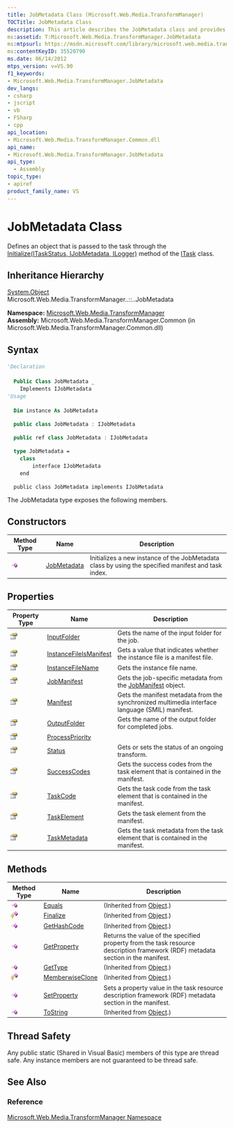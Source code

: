 ```yaml
---
title: JobMetadata Class (Microsoft.Web.Media.TransformManager)
TOCTitle: JobMetadata Class
description: This article describes the JobMetadata class and provides the namespace, assembly, syntax, constructors, properties, and methods.
ms:assetid: T:Microsoft.Web.Media.TransformManager.JobMetadata
ms:mtpsurl: https://msdn.microsoft.com/library/microsoft.web.media.transformmanager.jobmetadata(v=VS.90)
ms:contentKeyID: 35520790
ms.date: 06/14/2012
mtps_version: v=VS.90
f1_keywords:
- Microsoft.Web.Media.TransformManager.JobMetadata
dev_langs:
- csharp
- jscript
- vb
- FSharp
- cpp
api_location:
- Microsoft.Web.Media.TransformManager.Common.dll
api_name:
- Microsoft.Web.Media.TransformManager.JobMetadata
api_type:
  - Assembly
topic_type:
- apiref
product_family_name: VS
---
```


# JobMetadata Class

Defines an object that is passed to the task through the [Initialize(ITaskStatus, IJobMetadata, ILogger)](itask-initialize-method-microsoft-web-media-transformmanager.md) method of the [ITask](itask-interface-microsoft-web-media-transformmanager.md) class.

## Inheritance Hierarchy

[System.Object](https://msdn.microsoft.com/library/e5kfa45b)  
  Microsoft.Web.Media.TransformManager..::..JobMetadata  

**Namespace:**  [Microsoft.Web.Media.TransformManager](microsoft-web-media-transformmanager-namespace.md)  
**Assembly:**  Microsoft.Web.Media.TransformManager.Common (in Microsoft.Web.Media.TransformManager.Common.dll)

## Syntax

```vb
'Declaration

  Public Class JobMetadata _
    Implements IJobMetadata
'Usage

  Dim instance As JobMetadata
```

```csharp
  public class JobMetadata : IJobMetadata
```

```cpp
  public ref class JobMetadata : IJobMetadata
```

``` fsharp
  type JobMetadata =  
    class
        interface IJobMetadata
    end
```

```jscript
  public class JobMetadata implements IJobMetadata
```

The JobMetadata type exposes the following members.

## Constructors

|Method Type|Name|Description|
|--- |--- |--- |
|![Public method](images/Hh125771.pubmethod(en-us,VS.90).gif "Public method")|[JobMetadata](jobmetadata-constructor-microsoft-web-media-transformmanager.md)|Initializes a new instance of the JobMetadata class by using the specified manifest and task index.|

## Properties

|Property Type|Name|Description|
|--- |--- |--- |
|![Public property](images/Hh125762.pubproperty(en-us,VS.90).gif "Public property")|[InputFolder](jobmetadata-inputfolder-property-microsoft-web-media-transformmanager.md)|Gets the name of the input folder for the job.|
|![Public property](images/Hh125762.pubproperty(en-us,VS.90).gif "Public property")|[InstanceFileIsManifest](jobmetadata-instancefileismanifest-property-microsoft-web-media-transformmanager.md)|Gets a value that indicates whether the instance file is a manifest file.|
|![Public property](images/Hh125762.pubproperty(en-us,VS.90).gif "Public property")|[InstanceFileName](jobmetadata-instancefilename-property-microsoft-web-media-transformmanager.md)|Gets the instance file name.|
|![Public property](images/Hh125762.pubproperty(en-us,VS.90).gif "Public property")|[JobManifest](jobmetadata-jobmanifest-property-microsoft-web-media-transformmanager.md)|Gets the job-specific metadata from the [JobManifest](jobmanifest-class-microsoft-web-media-transformmanager.md) object.|
|![Public property](images/Hh125762.pubproperty(en-us,VS.90).gif "Public property")|[Manifest](jobmetadata-manifest-property-microsoft-web-media-transformmanager.md)|Gets the manifest metadata from the synchronized multimedia interface language (SMIL) manifest.|
|![Public property](images/Hh125762.pubproperty(en-us,VS.90).gif "Public property")|[OutputFolder](jobmetadata-outputfolder-property-microsoft-web-media-transformmanager.md)|Gets the name of the output folder for completed jobs.|
|![Public property](images/Hh125762.pubproperty(en-us,VS.90).gif "Public property")|[ProcessPriority](jobmetadata-processpriority-property-microsoft-web-media-transformmanager.md)||
|![Public property](images/Hh125762.pubproperty(en-us,VS.90).gif "Public property")|[Status](jobmetadata-status-property-microsoft-web-media-transformmanager.md)|Gets or sets the status of an ongoing transform.|
|![Public property](images/Hh125762.pubproperty(en-us,VS.90).gif "Public property")|[SuccessCodes](jobmetadata-successcodes-property-microsoft-web-media-transformmanager.md)|Gets the success codes from the task element that is contained in the manifest.|
|![Public property](images/Hh125762.pubproperty(en-us,VS.90).gif "Public property")|[TaskCode](jobmetadata-taskcode-property-microsoft-web-media-transformmanager.md)|Gets the task code from the task element that is contained in the manifest.|
|![Public property](images/Hh125762.pubproperty(en-us,VS.90).gif "Public property")|[TaskElement](jobmetadata-taskelement-property-microsoft-web-media-transformmanager.md)|Gets the task element from the manifest.|
|![Public property](images/Hh125762.pubproperty(en-us,VS.90).gif "Public property")|[TaskMetadata](jobmetadata-taskmetadata-property-microsoft-web-media-transformmanager.md)|Gets the task metadata from the task element that is contained in the manifest.|

## Methods

|Method Type|Name|Description|
|--- |--- |--- |
|![Public method](images/Hh125771.pubmethod(en-us,VS.90).gif "Public method")|[Equals](https://msdn.microsoft.com/library/bsc2ak47)|(Inherited from [Object](https://msdn.microsoft.com/library/e5kfa45b).)|
|![Protected method](images/Hh125771.protmethod(en-us,VS.90).gif "Protected method")|[Finalize](https://msdn.microsoft.com/library/4k87zsw7)|(Inherited from [Object](https://msdn.microsoft.com/library/e5kfa45b).)|
|![Public method](images/Hh125771.pubmethod(en-us,VS.90).gif "Public method")|[GetHashCode](https://msdn.microsoft.com/library/zdee4b3y)|(Inherited from [Object](https://msdn.microsoft.com/library/e5kfa45b).)|
|![Public method](images/Hh125771.pubmethod(en-us,VS.90).gif "Public method")|[GetProperty](jobmetadata-getproperty-method-microsoft-web-media-transformmanager.md)|Returns the value of the specified property from the task resource description framework (RDF) metadata section in the manifest.|
|![Public method](images/Hh125771.pubmethod(en-us,VS.90).gif "Public method")|[GetType](https://msdn.microsoft.com/library/dfwy45w9)|(Inherited from [Object](https://msdn.microsoft.com/library/e5kfa45b).)|
|![Protected method](images/Hh125771.protmethod(en-us,VS.90).gif "Protected method")|[MemberwiseClone](https://msdn.microsoft.com/library/57ctke0a)|(Inherited from [Object](https://msdn.microsoft.com/library/e5kfa45b).)|
|![Public method](images/Hh125771.pubmethod(en-us,VS.90).gif "Public method")|[SetProperty](jobmetadata-setproperty-method-microsoft-web-media-transformmanager.md)|Sets a property value in the task resource description framework (RDF) metadata section in the manifest.|
|![Public method](images/Hh125771.pubmethod(en-us,VS.90).gif "Public method")|[ToString](https://msdn.microsoft.com/library/7bxwbwt2)|(Inherited from [Object](https://msdn.microsoft.com/library/e5kfa45b).)|

## Thread Safety

Any public static (Shared in Visual Basic) members of this type are thread safe. Any instance members are not guaranteed to be thread safe.

## See Also

### Reference

[Microsoft.Web.Media.TransformManager Namespace](microsoft-web-media-transformmanager-namespace.md)
